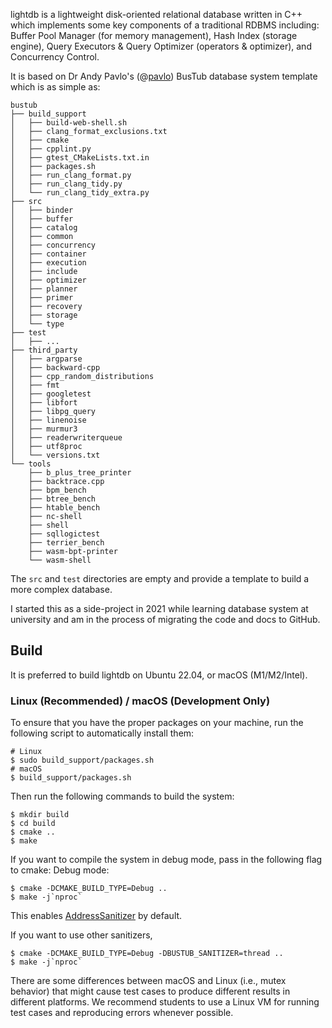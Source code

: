 lightdb is a lightweight disk-oriented relational database written in C++ which implements some key components of a traditional RDBMS including: Buffer Pool Manager (for memory management), Hash Index (storage engine), Query Executors & Query Optimizer (operators & optimizer), and Concurrency Control.

It is based on Dr Andy Pavlo's (@[pavlo](https://www.cs.cmu.edu/~pavlo/)) BusTub database system template which is as simple as:

```
bustub
├── build_support
│   ├── build-web-shell.sh
│   ├── clang_format_exclusions.txt
│   ├── cmake
│   ├── cpplint.py
│   ├── gtest_CMakeLists.txt.in
│   ├── packages.sh
│   ├── run_clang_format.py
│   ├── run_clang_tidy.py
│   └── run_clang_tidy_extra.py
├── src
│   ├── binder
│   ├── buffer
│   ├── catalog
│   ├── common
│   ├── concurrency
│   ├── container
│   ├── execution
│   ├── include
│   ├── optimizer
│   ├── planner
│   ├── primer
│   ├── recovery
│   ├── storage
│   └── type
├── test
│   ├── ...
├── third_party
│   ├── argparse
│   ├── backward-cpp
│   ├── cpp_random_distributions
│   ├── fmt
│   ├── googletest
│   ├── libfort
│   ├── libpg_query
│   ├── linenoise
│   ├── murmur3
│   ├── readerwriterqueue
│   ├── utf8proc
│   └── versions.txt
└── tools
    ├── b_plus_tree_printer
    ├── backtrace.cpp
    ├── bpm_bench
    ├── btree_bench
    ├── htable_bench
    ├── nc-shell
    ├── shell
    ├── sqllogictest
    ├── terrier_bench
    ├── wasm-bpt-printer
    └── wasm-shell
```

The `src` and `test` directories are empty and provide a template to build a more complex database.

I started this as a side-project in 2021 while learning database system at university and am in the process of migrating the code and docs to GitHub.

## Build

It is preferred to build lightdb on Ubuntu 22.04, or macOS (M1/M2/Intel).

### Linux (Recommended) / macOS (Development Only)

To ensure that you have the proper packages on your machine, run the following script to automatically install them:

```
# Linux
$ sudo build_support/packages.sh
# macOS
$ build_support/packages.sh
```

Then run the following commands to build the system:

```
$ mkdir build
$ cd build
$ cmake ..
$ make
```

If you want to compile the system in debug mode, pass in the following flag to cmake:
Debug mode:

```
$ cmake -DCMAKE_BUILD_TYPE=Debug ..
$ make -j`nproc`
```
This enables [AddressSanitizer](https://github.com/google/sanitizers) by default.

If you want to use other sanitizers,

```
$ cmake -DCMAKE_BUILD_TYPE=Debug -DBUSTUB_SANITIZER=thread ..
$ make -j`nproc`
```

There are some differences between macOS and Linux (i.e., mutex behavior) that might cause test cases
to produce different results in different platforms. We recommend students to use a Linux VM for running
test cases and reproducing errors whenever possible.
